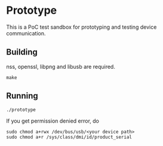 # Prototype

This is a PoC test sandbox for prototyping and testing device communication.

## Building
nss, openssl, libpng and libusb are required.
```
make
```

## Running
```
./prototype
```
If you get permission denied error, do  
```
sudo chmod a+rwx /dev/bus/usb/<your device path>
sudo chmod a+r /sys/class/dmi/id/product_serial

```
